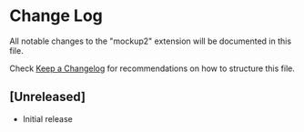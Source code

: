 # Change Log

All notable changes to the "mockup2" extension will be documented in this file.

Check [Keep a Changelog](http://keepachangelog.com/) for recommendations on how to structure this file.

## [Unreleased]

- Initial release